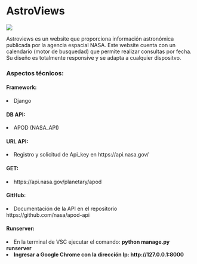 
<caption>
    <div class="container" style="text-aling:center";>
        <h1>AstroViews</h1>
    </div>
</caption>

<section>
<div class="container">
    <img src="https://github.com/user-attachments/assets/bdf0e7d8-1a35-4fe2-b982-04614309f3da">
</div>   
<div class="container">
    <p>Astroviews es un website que proporciona información astronómica publicada por la agencia espacial NASA. Este website cuenta con un calendario (motor de busquedad) que permite realizar consultas por fecha. Su diseño es totalmente responsive y se adapta a cualquier dispositvo.</p>
</div>

<div class="container">
    <h3>Aspectos técnicos:</h3>
</div>

<div class="container">
    <h4>Framework:</h4>
        <li>Django</li>
</div>
<div class="container">
    <h4>DB API:</h4>
        <li>APOD (NASA_API)</li>
</div>
<div class="container">
    <h4>URL API:</h4>
        <li>Registro y solicitud de Api_key en https://api.nasa.gov/</li>
</div>

<div class="container">
    <h4>GET:</h4>
        <li>https://api.nasa.gov/planetary/apod</li>
</div>

<div class="container">
    <h4>GitHub:</h4>
        <li>Documentación de la API en el repositorio https://github.com/nasa/apod-api </li>
</div>
</section>

<footer>
<div class="container">
    <h4>Runserver:</h4>
</div>

<div class="container">
    <li>En la terminal de VSC ejecutar el comando: <b>python manage.py runserver </li> 
    <li>Ingresar a Google Chrome con la dirección Ip: http://127.0.0.1:8000 </li>
</div>
</footer>







